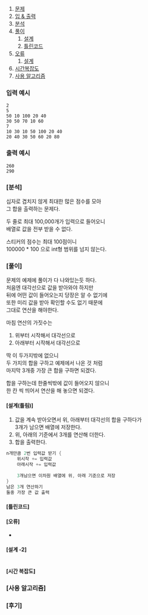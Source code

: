 1. [문제]()
2. [입 & 출력](#입력)
3. [분석](#분석)
4. [풀이](#풀이)
    1. [설계](#설계)
    2. [틀린코드](#틀린코드)
5. [오류](#오류)
    1. [설계](#설계--2)
6. [시간복잡도](#시간-복잡도)
7. [사용 알고리즘](#사용-알고리즘)

### 입력 예시

```
2
5
50 10 100 20 40
30 50 70 10 60
7
10 30 10 50 100 20 40
20 40 30 50 60 20 80
```

### 출력 예시

```
260
290
```

### [분석]

십자로 겹치지 않게 최대한 많은 점수를 모아   
그 합을 출력하는 문제다.   

두 줄로 최대 100,000개가 입력으로 들어오니   
배열로 값을 전부 받을 수 없다.   

스티커의 점수는 최대 100점이니   
100000 * 100 으로 int형 범위를 넘지 않는다.   

### [풀이]

문제의 예제에 풀이가 다 나와있는듯 하다.   
처음엔 대각선으로 값을 받아와야 하지만   
뒤에 어떤 값이 들어오는지 당장은 알 수 없기에   
또한 미리 값을 받아 확인할 수도 없기 때문에   
그대로 연산을 해야한다.   
   
마침 연산의 가짓수는   
1. 위부터 시작해서 대각선으로   
2. 아래부터 시작해서 대각선으로   

딱 이 두가지밖에 없으니   
두 가지의 합을 구하고 예제에서 나온 것 처럼   
마지막 3개중 가장 큰 합을 구하면 되겠다.   

합을 구하는데 한줄씩밖에 값이 들어오지 않으니   
한 칸 씩 띄어서 연산을 해 놓으면 되겠다.   

#### [설계(틀림)] 
1. 값을 계속 받아오면서
    위, 아래부터 대각선의 합을 구하다가   
    3개가 남으면 배열에 저장한다.   
2. 위, 아래의 기준에서 3개를 연산해 더한다.   
3. 합을 출력한다.   

```c++
n개만큼 2번 입력값 받기 {
    위시작 += 입력값
    아래시작 += 입력값
    
    3개남으면 이차원 배열에 위, 아래 기준으로 저장
}
남은 3개 연산하기
둘중 가장 큰 값 출력
```

#### [틀린코드]

#### [오류]

- 

#### [설계 -2]

```c++

```

#### [시간 복잡도]

### [사용 알고리즘]


### [후기]

